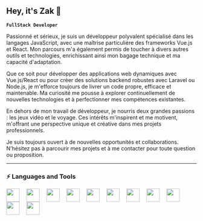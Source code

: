 ## Hey, it's Zak 👋

**`FullStack Developer`**

Passionné et sérieux, je suis un développeur polyvalent spécialisé dans les langages JavaScript, avec une maîtrise particulière des frameworks Vue.js et React. Mon parcours m'a également permis de toucher à divers autres outils et technologies, enrichissant ainsi mon bagage technique et ma capacité d'adaptation.

Que ce soit pour développer des applications web dynamiques avec Vue.js/React ou pour créer des solutions backend robustes avec Laravel ou Node.js, je m'efforce toujours de livrer un code propre, efficace et maintenable. Ma curiosité me pousse à explorer continuellement de nouvelles technologies et à perfectionner mes compétences existantes.

En dehors de mon travail de développeur, je nourris deux grandes passions : les jeux vidéo et le voyage. Ces intérêts m'inspirent et me motivent, m'offrant une perspective unique et créative dans mes projets professionnels.

Je suis toujours ouvert à de nouvelles opportunités et collaborations. N'hésitez pas à parcourir mes projets et à me contacter pour toute question ou proposition.

---

### ⚡ Languages and Tools

<img align="left" width="35px" style="padding-right:15px" src="https://cdn.jsdelivr.net/gh/devicons/devicon@latest/icons/javascript/javascript-original.svg" />
<img align="left" width="35px" style="padding-right:15px" src="https://cdn.jsdelivr.net/gh/devicons/devicon@latest/icons/vuejs/vuejs-original.svg" />
<img align="left" width="35px" style="padding-right:15px" src="https://cdn.jsdelivr.net/gh/devicons/devicon@latest/icons/nodejs/nodejs-original-wordmark.svg" />
<img align="left" width="35px" style="padding-right:15px" src="https://cdn.jsdelivr.net/gh/devicons/devicon@latest/icons/react/react-original.svg" />
<img align="left" width="35px" style="padding-right:15px" src="https://cdn.jsdelivr.net/gh/devicons/devicon@latest/icons/php/php-original.svg" />
<img align="left" width="35px" style="padding-right:15px" src="https://cdn.jsdelivr.net/gh/devicons/devicon@latest/icons/laravel/laravel-original.svg" />
<img align="left" width="35px" style="padding-right:15px" src="https://cdn.jsdelivr.net/gh/devicons/devicon@latest/icons/html5/html5-original.svg" />
<img align="left" width="35px" style="padding-right:15px" src="https://cdn.jsdelivr.net/gh/devicons/devicon@latest/icons/css3/css3-original.svg" />
<img align="left" width="35px" style="padding-right:15px" src="https://cdn.jsdelivr.net/gh/devicons/devicon@latest/icons/tailwindcss/tailwindcss-original-wordmark.svg" />
<img align="left" width="35px" style="padding-right:15px" src="https://cdn.jsdelivr.net/gh/devicons/devicon@latest/icons/vscode/vscode-original.svg" />
<img align="left" width="35px" style="padding-right:15px" src="https://cdn.jsdelivr.net/gh/devicons/devicon@latest/icons/git/git-original.svg" />
<br/>

#
